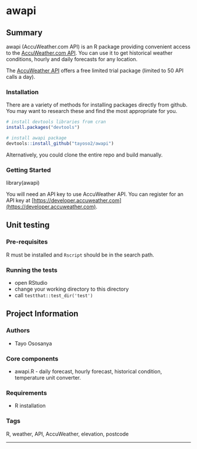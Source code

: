 # awapi

## Summary

awapi (AccuWeather.com API) is an R package providing convenient access to the [AccuWeather.com API](https://developer.accuweather.com). You can use it to get historical weather conditions, hourly and daily forecasts for any location.

The [AccuWeather API](https://developer.accuweather.com) offers a free limited trial package (limited to 50 API calls a day).


### Installation

There are a variety of methods for installing packages directly from github. You may want to research these and find the most appropriate for you. 

```R
# install devtools libraries from cran
install.packages("devtools")

# install awapi package
devtools::install_github("tayoso2/awapi")
```


Alternatively, you could clone the entire repo and build manually.

### Getting Started

library(awapi)
    
You will need an API key to use AccuWeather API. You can register for an API key at [https://developer.accuweather.com](https://developer.accuweather.com).
    

## Unit testing

### Pre-requisites

R must be installed and `Rscript` should be in the search path.

### Running the tests

- open RStudio
- change your working directory to this directory
- call `testthat::test_dir('test')`



## Project Information

### **Authors**
* Tayo Ososanya

### **Core components**
* awapi.R - daily forecast, hourly forecast, historical condition, temperature unit converter.

### **Requirements**
* R installation

### **Tags**
R, weather, API, AccuWeather, elevation, postcode

--------------------------------------------------------------------------------------

